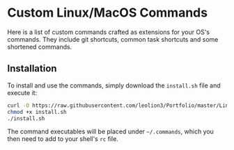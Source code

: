 # Custom Linux/MacOS Commands

Here is a list of custom commands crafted as extensions for your OS's commands. They include git shortcuts, common task shortcuts and some shortened commands.

## Installation

To install and use the commands, simply download the `install.sh` file and execute it:

```bash
curl -O https://raw.githubusercontent.com/leolion3/Portfolio/master/Linux/CustomCommands/install.sh
chmod +x install.sh
./install.sh
```

The command executables will be placed under `~/.commands`, which you then need to add to your shell's `rc` file.